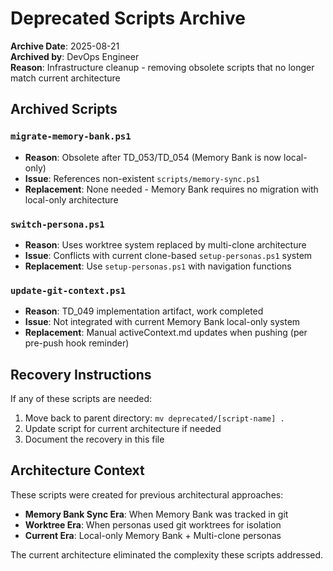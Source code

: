 # Deprecated Scripts Archive

**Archive Date**: 2025-08-21  
**Archived by**: DevOps Engineer  
**Reason**: Infrastructure cleanup - removing obsolete scripts that no longer match current architecture

## Archived Scripts

### `migrate-memory-bank.ps1`
- **Reason**: Obsolete after TD_053/TD_054 (Memory Bank is now local-only)
- **Issue**: References non-existent `scripts/memory-sync.ps1`
- **Replacement**: None needed - Memory Bank requires no migration with local-only architecture

### `switch-persona.ps1` 
- **Reason**: Uses worktree system replaced by multi-clone architecture
- **Issue**: Conflicts with current clone-based `setup-personas.ps1` system
- **Replacement**: Use `setup-personas.ps1` with navigation functions

### `update-git-context.ps1`
- **Reason**: TD_049 implementation artifact, work completed
- **Issue**: Not integrated with current Memory Bank local-only system
- **Replacement**: Manual activeContext.md updates when pushing (per pre-push hook reminder)

## Recovery Instructions

If any of these scripts are needed:
1. Move back to parent directory: `mv deprecated/[script-name] .`
2. Update script for current architecture if needed
3. Document the recovery in this file

## Architecture Context

These scripts were created for previous architectural approaches:
- **Memory Bank Sync Era**: When Memory Bank was tracked in git
- **Worktree Era**: When personas used git worktrees for isolation
- **Current Era**: Local-only Memory Bank + Multi-clone personas

The current architecture eliminated the complexity these scripts addressed.